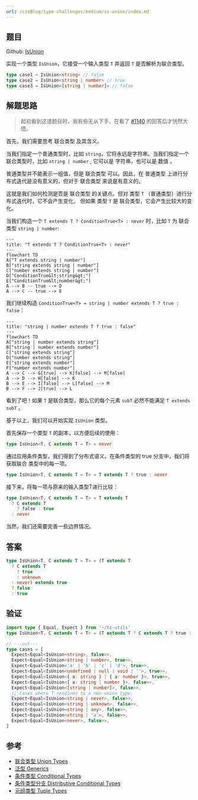 ```yaml
---
url: /czxBlog/type-challenges/medium/is-union/index.md
---
```

## 题目

Github: [IsUnion](https://github.com/type-challenges/type-challenges/blob/main/questions/01097-medium-isunion/)

实现一个类型 `IsUnion`，它接受一个输入类型 `T` 并返回 `T` 是否解析为联合类型。

```ts
type case1 = IsUnion<string> // false
type case2 = IsUnion<string | number> // true
type case3 = IsUnion<[string | number]> // false
```

## 解题思路

> 起初看到这道题目时，我有些无从下手，在看了 [#1140](https://github.com/type-challenges/type-challenges/issues/1140#issue-838282400) 的回答后才恍然大悟。

首先，我们需要思考 联合类型 及其含义。

当我们指定一个普通类型时，比如 `string`，它将永远是字符串。当我们指定一个联合类型时，比如 `string | number` ,
它可以是 字符串，也可以是 数值 。

普通类型并不能表示一组值，但是 联合类型 可以。因此，在 普通类型 上进行分布式迭代是没有意义的，但对于 联合类型
来说是有意义的。

这就是我们如何检测是否是 联合类型 的关键点。但对 类型 `T` （普通类型）进行分布式迭代时，它不会产生变化，
但如果 类型 `T` 是 联合类型，它会产生比较大的变化。

当我们构造一个 `T extends T ? ConditionTrue<T> : never` 时，比如 `T` 为 联合类型 `string | number`:

```mermaid
---
title: "T extends T ? ConditionTrue<T> : never"
---
flowchart TD
A["T extends string | number"]
B["string extends string | number"]
C["number extends string | number"]
D["ConditionTrue&lt;string&gt;"]
E["ConditionTrue&lt;number&gt;"]
A --> B -- true --> D
A --> C -- true --> E
```

我们继续构造 `ConditionTrue<T> = string | number extends T ? true : false`：

```mermaid
---
title: "string | number extends T ? true : false"
---
flowchart TD
A["string | number extends string"]
B["string | number extends number"]
C["string extends string"]
D["number extends string"]
E["string extends number"]
F["number extends number"]
A --> C --> G[true] --> K[false] --> M[false]
A --> D --> H[false] --> K
B --> E --> I[false] --> L[false] --> M
B --> F --> J[true] --> L

```

看到了吧！如果 `T` 是联合类型，那么它的每个元素 `subT` 必然不能满足 `T extends subT` 。

基于以上，我们可以开始实现 `IsUnion` 类型。

首先保存一个类型 `T` 的副本，以方便后续的使用：

```ts
type IsUnion<T, C extends T = T> = never
```

通过应用条件类型，我们得到了分布式语义。在条件类型的 true 分支中，我们将获取联合 类型中的每一项。

```ts
type IsUnion<T, C extends T = T> = T extends T ? true : never
```

接下来，将每一项与原来的输入类型T进行比较：

```ts
type IsUnion<T, C extends T = T> = T extends T
  ? C extends T
    ? false : true
  : never
```

当然，我们还需要完善一些边界情况。

## 答案

```ts
type IsUnion<T, C extends T = T> = (T extends T
  ? C extends T
    ? true
    : unknown
  : never) extends true
  ? false
  : true
```

## 验证

```ts twoslash
import type { Equal, Expect } from '~/tc-utils'
type IsUnion<T, C extends T = T> = (T extends T ? C extends T ? true : unknown : never) extends true ? false : true

// ---cut---
type cases = [
  Expect<Equal<IsUnion<string>, false>>,
  Expect<Equal<IsUnion<string | number>, true>>,
  Expect<Equal<IsUnion<'a' | 'b' | 'c' | 'd'>, true>>,
  Expect<Equal<IsUnion<undefined | null | void | ''>, true>>,
  Expect<Equal<IsUnion<{ a: string } | { a: number }>, true>>,
  Expect<Equal<IsUnion<{ a: string | number }>, false>>,
  Expect<Equal<IsUnion<[string | number]>, false>>,
  // Cases where T resolves to a non-union type.
  Expect<Equal<IsUnion<string | never>, false>>,
  Expect<Equal<IsUnion<string | unknown>, false>>,
  Expect<Equal<IsUnion<string | any>, false>>,
  Expect<Equal<IsUnion<string | 'a'>, false>>,
  Expect<Equal<IsUnion<never>, false>>,
]
```

## 参考

* [联合类型 Union Types](https://www.typescriptlang.org/docs/handbook/2/everyday-types.html#union-types)
* [泛型 Generics](https://www.typescriptlang.org/docs/handbook/2/generics.html)
* [条件类型 Conditional Types](https://www.typescriptlang.org/docs/handbook/2/conditional-types.html)
* [条件类型分支 Distributive Conditional Types](https://www.typescriptlang.org/docs/handbook/2/conditional-types.html#distributive-conditional-types)
* [元组类型 Tuple Types](https://www.typescriptlang.org/docs/handbook/release-notes/typescript-1-3.html#tuple-types)
